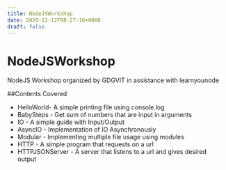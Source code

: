 ```yaml
---
title: NodeJSWorkshop
date: 2020-12-12T08:27:16+0000
draft: false
---
```

# NodeJSWorkshop
NodeJS Workshop organized by GDGVIT in assistance with learnyounode

##Contents Covered
<ul>
<li>HelloWorld- A simple printing file using console.log </li>
<li>BabySteps - Get sum of numbers that are input in arguments</li>
<li>IO - A simple guide with Input/Output </li>
<li>AsyncIO - Implementation of IO Asynchronously</li>
<li>Modular - Implementing multiple file usage using modules</li>
<li>HTTP - A simple program that requests on a url</li>
<li>HTTPJSONServer - A server that listens to a url and gives desired output</li>
</ul>
